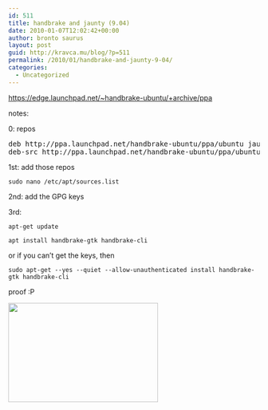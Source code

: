 ```yaml
---
id: 511
title: handbrake and jaunty (9.04)
date: 2010-01-07T12:02:42+00:00
author: bronto saurus
layout: post
guid: http://kravca.mu/blog/?p=511
permalink: /2010/01/handbrake-and-jaunty-9-04/
categories:
  - Uncategorized
---
```

<https://edge.launchpad.net/~handbrake-ubuntu/+archive/ppa>

notes:
  
0: repos

<pre lang="bash">deb http://ppa.launchpad.net/handbrake-ubuntu/ppa/ubuntu jaunty main
deb-src http://ppa.launchpad.net/handbrake-ubuntu/ppa/ubuntu jaunty main </pre>

1st: add those repos
  
`sudo nano /etc/apt/sources.list`
  
2nd: add the GPG keys
  
3rd:
  
`apt-get update`
  
`apt install handbrake-gtk handbrake-cli`
  
or if you can&#8217;t get the keys, then
  
`sudo apt-get --yes --quiet --allow-unauthenticated install handbrake-gtk handbrake-cli`

proof :P
  
[<img src="http://brontosaurusrex.69.mu/wp-content/uploads/2010/01/handbrakeJaunty-300x199.png" alt="" title="handbrakeJaunty" width="300" height="199" class="alignnone size-medium wp-image-514" />](http://brontosaurusrex.69.mu/wp-content/uploads/2010/01/handbrakeJaunty.png)